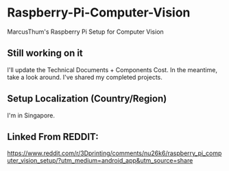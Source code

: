 # Raspberry-Pi-Computer-Vision
MarcusThum's Raspberry Pi Setup for Computer Vision

## Still working on it
I'll update the Technical Documents + Components Cost. In the meantime, take a look around. I've shared my completed projects.

## Setup Localization (Country/Region)
I'm in Singapore.

## Linked From REDDIT: 
https://www.reddit.com/r/3Dprinting/comments/nu26k6/raspberry_pi_computer_vision_setup/?utm_medium=android_app&utm_source=share

